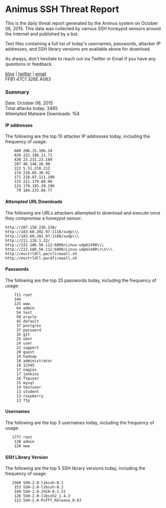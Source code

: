 # Animus SSH Threat Report

This is the daily threat report generated by the Animus system on October 06, 2015. This data was collected by various SSH honeypot sensors around the Internet and published by a bot.  

Text files containing a full list of today's usernames, passwords, attacker IP addresses, and SSH library versions are available above for download.  

As always, don't hesitate to reach out via Twitter or Email if you have any questions or feedback.  

[blog](http://morris.guru) | [twitter](https://twitter.com/andrew___morris) | [email](mailto:andrew@morris.guru)  
FFB1 47C1 326E A063  

### Summary

Date: October 06, 2015  
Total attacks today: 3465  
Attempted Malware Downloads: 154 

#### IP addresses
The following are the top 10 attacker IP addresses today, including the frequency of usage:
```
    680 206.15.106.34
    620 222.186.21.71
    430 23.231.23.189
    287 46.148.16.98
    222 5.51.210.212
    174 218.65.30.92
    171 218.87.111.109
    135 221.179.89.90
    133 179.185.39.196
     79 104.233.86.77
```

#### Attempted URL Downloads
The following are URLs attackers attempted to download and execute once they compromise a honeypot sensor:
```
http://107.158.236.138/
http://183.60.202.97:1110/xudp\\\
http://183.60.202.97:1188/xudp\\\
http://211.110.1.32/
http://222.186.56.112:6800/Linux-udp61490\\\
http://222.186.56.112:6800/Linux-udp61490\r\n\\\
http://msctrldll.pw/cfirewall.sh
http://msctrldll.pw/dfirewall.sh
```

#### Passwords
The following are the top 25 passwords today, including the frequency of usage:
```
    711 root
    144 
    125 www
     64 admin
     54 test
     50 oracle
     45 default
     37 postgres
     37 password
     35 git
     25 ubnt
     24 user
     22 support
     20 guest
     19 hadoop
     18 administrator
     18 12345
     17 nagios
     17 jenkins
     16 ftpuser
     15 mysql
     14 testuser
     13 student
     13 raspberry
     13 ftp
```

#### Usernames
The following are the top 3 usernames today, including the frequency of usage:
```
   1777 root
    138 admin
    128 www
```

#### SSH Library Version
The following are the top 5 SSH library versions today, including the frequency of usage:
```
   1568 SSH-2.0-libssh-0.1
    153 SSH-2.0-libssh-0.2
    149 SSH-2.0-JSCH-0.1.51
    126 SSH-2.0-libssh2_1.4.3
    122 SSH-2.0-PuTTY_Release_0.63
```
